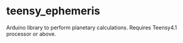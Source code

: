 # teensy_ephemeris
Arduino library to perform planetary calculations. Requires Teensy4.1 processor or above.
